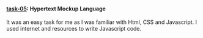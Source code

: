 #### [task-05](https://github.com/swayam-agrahari/amfoss-tasks/tree/master/task-05):  Hypertext Mockup Language

It was an easy task for me as I was familiar with Html, CSS and Javascript. I used internet and resources to write Javascript code.
